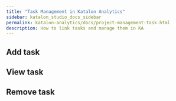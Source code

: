 ```yaml
---
title: "Task Management in Katalon Analytics" 
sidebar: katalon_studio_docs_sidebar
permalink: katalon-analytics/docs/project-management-task.html 
description: How to link tasks and manage them in KA
---
```

## Add task

## View task

## Remove task
